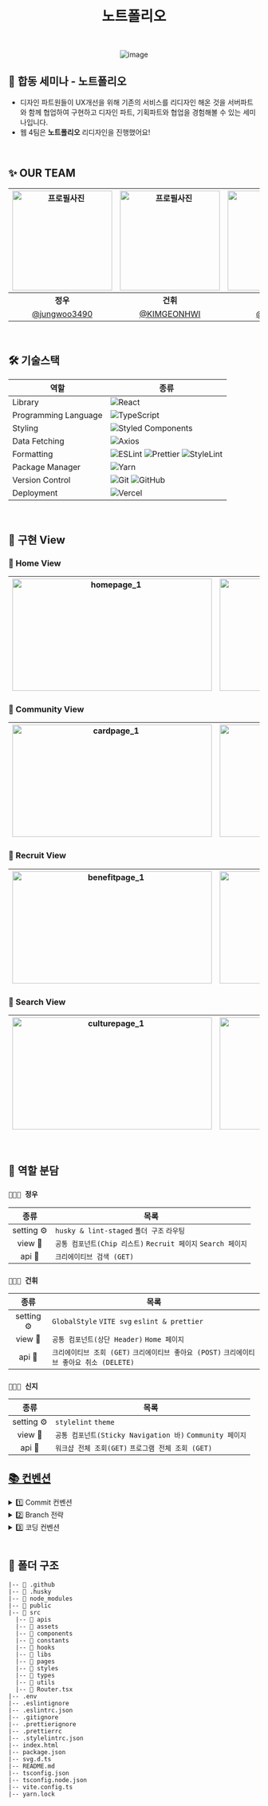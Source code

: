<div align="center">

# 노트폴리오 


<br />

![image](https://github.com/NOW-SOPT-CDSP-TEAM-WEB4/Notefolio-Client/assets/60962533/c7d36a27-dce1-4dcf-8633-5d8abd11099b)

</div>

## 📌 합동 세미나 - 노트폴리오

- 디자인 파트원들이 UX개선을 위해 기존의 서비스를 리디자인 해온 것을 서버파트와 함께 협업하여 구현하고 디자인 파트, 기획파트와 협업을 경험해볼 수 있는 세미나입니다.
- 웹 4팀은 **노트폴리오** 리디자인을 진행했어요!

<br/>

## ✨ OUR TEAM
   <div align="center">
     
| <img src="https://avatars.githubusercontent.com/u/60962533?v=4" width="200" alt="프로필사진"> | <img src="https://avatars.githubusercontent.com/u/66071954?v=4" width="200" alt="프로필사진"> | <img src="https://avatars.githubusercontent.com/u/66528589?v=4" width="200" alt="프로필사진"> |
| :-------------------------------------------------------------------------------------------: | :-------------------------------------------------------------------------------------------: | :-------------------------------------------------------------------------------------------: |
|                            <div align = "center"><b>정우</b></div>                            |                            <div align = "center"><b>건휘</b></div>                            |                            <div align = "center"><b>신지</b></div>                            |
|                            [@jungwoo3490](https://github.com/jungwoo3490)                             |                        [@KIMGEONHWI](https://github.com/KIMGEONHWI)                         |                       [@sinji2102](https://github.com/sinji2102)                        |

</div>
<br />

<h2> 🛠 기술스택 </h2>

   <div align="center">

| 역할                 | 종류                                                                                                                                                                                                                                                                                                                            |
| -------------------- | ------------------------------------------------------------------------------------------------------------------------------------------------------------------------------------------------------------------------------------------------------------------------------------------------------------------------------- |
| Library              | ![React](https://img.shields.io/badge/React-61DAFB?style=for-the-badge&logo=React&logoColor=black)                                                                                                                                                                                                                              |
| Programming Language | ![TypeScript](https://img.shields.io/badge/TypeScript-3178C6?style=for-the-badge&logo=TypeScript&logoColor=white)                                                                                                                                                                                                               |
| Styling              | ![Styled Components](https://img.shields.io/badge/styled--components-DB7093?style=for-the-badge&logo=styled-components&logoColor=white)                                                                                                                                                                                         |
| Data Fetching        | ![Axios](https://img.shields.io/badge/Axios-5A29E4?style=for-the-badge&logo=Axios&logoColor=white)  |                                                                                                                                                                                                              |
| Formatting           | ![ESLint](https://img.shields.io/badge/ESLint-4B3263?style=for-the-badge&logo=eslint&logoColor=white) ![Prettier](https://img.shields.io/badge/prettier-1A2C34?style=for-the-badge&logo=prettier&logoColor=F7BA3E) ![StyleLint](https://img.shields.io/badge/stylelint-E0EFEF?style=for-the-badge&logo=stylelint&logoColor=000) |
| Package Manager      | ![Yarn](https://img.shields.io/badge/Yarn-2C8EBB?style=for-the-badge&logo=yarn&logoColor=white)   |
| Version Control      | ![Git](https://img.shields.io/badge/git-%23F05033.svg?style=for-the-badge&logo=git&logoColor=white) ![GitHub](https://img.shields.io/badge/github-%23121011.svg?style=for-the-badge&logo=github&logoColor=white)                                                                                                                |
| Deployment           | ![Vercel](https://img.shields.io/badge/Vercel-000000?style=for-the-badge&logo=vercel&logoColor=white)                                                                                                                                                                                                                           |

</div>
<br />

## 🌳 구현 View
### 🌿 Home View

| <img width="400" height="225" alt="homepage_1" src="https://github.com/NOW-SOPT-CDSP-TEAM-WEB4/Notefolio-Client/assets/60962533/62cadc02-33da-48b0-91f8-a67857557099"> | <img width="400" height="225" alt="homepage_2" src="https://github.com/NOW-SOPT-CDSP-TEAM-WEB4/Notefolio-Client/assets/60962533/c089a446-dc6a-49a2-a5a1-e3b84fd278fa"> | 
| :---: | :---: |



### 🌿 Community View

| <img width="400" height="225" alt="cardpage_1" src="https://github.com/NOW-SOPT-CDSP-TEAM-WEB4/Notefolio-Client/assets/60962533/6a7d1133-920b-408e-bb12-cc95f287fc32" > | <img width="400" height="225" alt="cardpage_2" src="https://github.com/NOW-SOPT-CDSP-TEAM-WEB4/Notefolio-Client/assets/60962533/fc194eae-3014-43a8-9b28-d329b328e4dd" > | 
| :---: | :---: |


### 🌿 Recruit View

| <img width="400" height="225" alt="benefitpage_1" src="https://github.com/NOW-SOPT-CDSP-TEAM-WEB4/Notefolio-Client/assets/60962533/7e4b855d-5f3a-4662-8bd0-ae4bf50ae4c9" > | <img width="400" height="225" alt="benefitpage_2" src="https://github.com/NOW-SOPT-CDSP-TEAM-WEB4/Notefolio-Client/assets/60962533/02e77a2e-b18d-48e9-b21a-f6d996cfabf6"> | 
| :---: | :---: |



### 🌿 Search View

| <img width="400" height="225" alt="culturepage_1" src="https://github.com/NOW-SOPT-CDSP-TEAM-WEB4/Notefolio-Client/assets/60962533/c9f2a080-8c42-453b-a2da-c2b492f28492"> | <img width="400" height="225" alt="homepage_2" src="https://github.com/NOW-SOPT-CDSP-TEAM-WEB4/Notefolio-Client/assets/60962533/1a6e71a7-1a15-4ad3-adcf-3b75832dd8df"> | 
| :---: | :---: |

<br/>

## 👥 역할 분담

### `👨🏻‍💻 정우`

|    종류    | 목록                                                                                            |
| :--------: | ----------------------------------------------------------------------------------------------- |
| setting ⚙️ | `husky & lint-staged` `폴더 구조` `라우팅`         |
|  view 📱   | `공통 컴포넌트(Chip 리스트)` `Recruit 페이지` `Search 페이지`                                                                                    |
|   api 📡   | `크리에이티브 검색 (GET)` |

### `👨🏻‍💻 건휘`

|    종류    | 목록                 |
| :--------: | -------------------- |
| setting ⚙️ | `GlobalStyle` `VITE svg` `eslint & prettier`    |
|  view 📱   | `공통 컴포넌트(상단 Header)` `Home 페이지`        |
|   api 📡   | `크리에이티브 조회 (GET)` `크리에이티브 좋아요 (POST)` `크리에이티브 좋아요 취소 (DELETE)` |

### `👩🏻‍💻 신지`

|    종류    | 목록                                                                                                                                                              |
| :--------: | ----------------------------------------------------------------------------------------------------------------------------------------------------------------- |
| setting ⚙️ |  `stylelint`  `theme`                                                                                                                                             |
|  view 📱   | `공통 컴포넌트(Sticky Navigation 바)` `Community 페이지`                                                                                                                |
|   api 📡   | `워크샵 전체 조회(GET)` `프로그램 전체 조회 (GET)` |

## [📚 컨벤션](https://jungwoo3490.notion.site/c8131384f0be4ef29b69add4fbe8abf3)

<details>
<summary>  1️⃣ Commit 컨벤션  </summary>

### commit 규칙

**키워드: 내용**

- **예시:**
  - `init: 초기 세팅`
  - `feat: 기능 개발`

<br/>

**Commit 메시지 종류 설명**


| 제목         | 내용                                                                 |
| ------------ | -------------------------------------------------------------------- |
| init         | 초기 세팅                                           |
| feat         | 새로운 기능을 추가할 경우                                            |
| style        | 기능에 영향을 주지 않는 커밋, 코드 순서, css 등의 포맷에 관한 커밋  |
| fix          | 버그를 고친 경우                                                    |
| refactor     | 프로덕션 코드 리팩토링                                              |
| docs         | 문서를 수정한 경우, 파일 삭제, 파일명 수정 등 ex) README.md          |
| chore        | 빌드 테스트 업데이트, 패키지 매니저를 설정하는 경우, 주석 추가, 자잘한 문서 수정 |
| code review  | 코드 리뷰 반영                                                      |
</details>


<details>
<summary> 2️⃣ Branch 전략 </summary>

### 브랜치 전략

`페이지명/#이슈번호-기능명`

### Git Branch

- 브랜치 운영
  - `main`: 완전히 안전하다고 판단되었을 때, 즉 배포가 가능한 최종 merge하는 브랜치
  - `develop`: 배포하기 전 개발 중일 때 각자의 브랜치에서 merge하는 브랜치 (default 브랜치)
  - `feature/페이지명`: 각 페이지별 기능 개발 브랜치, 개발이 완료되면 `develop` 브랜치로 병합
  - `페이지명/#이슈번호-기능명`: feature 브랜치. 새로운 기능 개발. 개발이 완료되면 `feature/페이지명` 브랜치로 병합

</details>

<details>
<summary> 3️⃣ 코딩 컨벤션 </summary>
<br/>
  
1. **상수는 영문 대문자 스네이크 표기법 (예를 들면 키값)**
  2. **클래스나 컴포넌트는 대문자 파스칼 케이스 사용 (함수형 컴포넌트)**
  3. **컴포넌트는 rfce, 나머지 함수는 화살표 함수 이용**
  4. **암시적 반환을 최대한 활용 (early return)**
  5. **axios 쓸 때  then & catch, async await 쓸 때 try & catch 사용**
  6. **구조분해할당 적극 이용**
  ```tsx
    // 구조분해 사용 X
    const SearchBar = (props) => {
      const { a, b, c } = props;
      ...
      
    // 구조분해 사용 O
    const SearchBar = ({ a, b, c }) => {
      ...
  ```
   7. **구조분해할당 적극 이용**
   8. **변수 등을 조합해서 문자열을 생성할 때는 반드시 리터럴을 이용**
   9. **switch-case 사용시 break 강제**
   10. **조건문은 반드시 삼항 연산자 사용**
   11. **for는 지양하고 forEach, map을 사용**
   12. **주석은 작성하려고 하는 대상 바로 위에 작성**
   13. **button 태그에는 type을 명시**
   14. **버튼, 헤더와 같이 common component에서는 children 적극 활용**
   15. **styleds-components 는 tsx 맨 아래에 선언**
   16. **컴포넌트 최상단에 감싸는 것은 {컴포넌트명}Wrapper**
   17. **컴포넌트 선언과 처음 styled-components 선언 사이 한줄 띄어쓰기**
   18. **컴포넌트에서 props로 전달받은 interface를 선언해줄 때, 컴포넌트명 + Props로 선언**


</details>


<br/>

<h2> 📁 폴더 구조 </h2>

```
|-- 📁 .github
|-- 📁 .husky
|-- 📁 node_modules
|-- 📁 public
|-- 📁 src
  |-- 📁 apis
  |-- 📁 assets
  |-- 📁 components
  |-- 📁 constants
  |-- 📁 hooks
  |-- 📁 libs
  |-- 📁 pages
  |-- 📁 styles
  |-- 📁 types
  |-- 📁 utils
  |-- 📁 Router.tsx
|-- .env
|-- .eslintignore
|-- .eslintrc.json
|-- .gitignore
|-- .prettierignore
|-- .prettierrc
|-- .stylelintrc.json
|-- index.html
|-- package.json
|-- svg.d.ts
|-- README.md
|-- tsconfig.json
|-- tsconfig.node.json
|-- vite.config.ts
|-- yarn.lock
```
<br />

